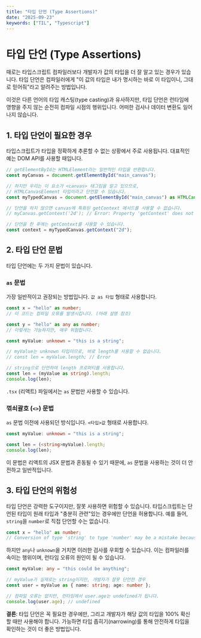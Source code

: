```yaml
---
title: "타입 단언 (Type Assertions)"
date: "2025-09-23"
keywords: ["TIL", "Typescript"]
---
```


# 타입 단언 (Type Assertions)

때로는 타입스크립트 컴파일러보다 개발자가 값의 타입을 더 잘 알고 있는 경우가 있습니다. 타입 단언은 컴파일러에게 "이 값의 타입은 내가 명시하는 바로 이 타입이니, 그대로 믿어줘"라고 알려주는 방법입니다.

이것은 다른 언어의 타입 캐스팅(type casting)과 유사하지만, 타입 단언은 런타임에 영향을 주지 않는 순전히 컴파일 시점의 행위입니다. 어떠한 검사나 데이터 변환도 일어나지 않습니다.

## 1. 타입 단언이 필요한 경우

타입스크립트가 타입을 정확하게 추론할 수 없는 상황에서 주로 사용됩니다. 대표적인 예는 DOM API를 사용할 때입니다.

```typescript
// getElementById는 HTMLElement라는 일반적인 타입을 반환합니다.
const myCanvas = document.getElementById("main_canvas");

// 하지만 우리는 이 요소가 <canvas> 태그임을 알고 있으므로,
// HTMLCanvasElement 타입이라고 단언할 수 있습니다.
const myTypedCanvas = document.getElementById("main_canvas") as HTMLCanvasElement;

// 단언을 하지 않으면 canvas에 특화된 getContext 메서드를 사용할 수 없습니다.
// myCanvas.getContext('2d'); // Error: Property 'getContext' does not exist on type 'HTMLElement'.

// 단언을 한 후에는 getContext를 사용할 수 있습니다.
const context = myTypedCanvas.getContext("2d");
```

## 2. 타입 단언 문법

타입 단언에는 두 가지 문법이 있습니다.

### `as` 문법

가장 일반적이고 권장되는 방법입니다. `값 as 타입` 형태로 사용합니다.

```typescript
const x = "hello" as number;
// 이 코드는 컴파일 오류를 발생시킵니다. (아래 설명 참조)

const y = "hello" as any as number;
// 이렇게는 가능하지만, 매우 위험합니다.
```

```typescript
const myValue: unknown = "this is a string";

// myValue는 unknown 타입이므로, 바로 length를 사용할 수 없습니다.
// const len = myValue.length; // Error

// string으로 단언하여 length 프로퍼티를 사용합니다.
const len = (myValue as string).length;
console.log(len);
```

`.tsx` (리액트) 파일에서는 `as` 문법만 사용할 수 있습니다.

### 꺾쇠괄호 (`<>`) 문법

`as` 문법 이전에 사용되던 방식입니다. `<타입>값` 형태로 사용합니다.

```typescript
const myValue: unknown = "this is a string";

const len = (<string>myValue).length;
console.log(len);
```

이 문법은 리액트의 JSX 문법과 혼동될 수 있기 때문에, `as` 문법을 사용하는 것이 더 안전하고 일반적입니다.

## 3. 타입 단언의 위험성

타입 단언은 강력한 도구이지만, 잘못 사용하면 위험할 수 있습니다. 타입스크립트는 단언된 타입이 원래 타입과 "충분히 관련"있는 경우에만 단언을 허용합니다. 예를 들어, `string`을 `number`로 직접 단언할 수는 없습니다.

```typescript
const x = "hello" as number;
// Conversion of type 'string' to type 'number' may be a mistake because neither type sufficiently overlaps with the other. If this was intentional, convert the expression to 'unknown' first.
```

하지만 `any`나 `unknown`을 거치면 이러한 검사를 우회할 수 있습니다. 이는 컴파일러를 속이는 행위이며, 런타임 오류의 원인이 될 수 있습니다.

```typescript
const myValue: any = "this could be anything";

// myValue가 실제로는 string이지만, 개발자가 잘못 단언한 경우
const user = myValue as { name: string; age: number };

// 컴파일 오류는 없지만, 런타임에서 user.age는 undefined가 됩니다.
console.log(user.age); // undefined
```

**결론**: 타입 단언은 꼭 필요한 경우에만, 그리고 개발자가 해당 값의 타입을 100% 확신할 때만 사용해야 합니다. 가능하면 타입 좁히기(narrowing)를 통해 안전하게 타입을 확인하는 것이 더 좋은 방법입니다.
